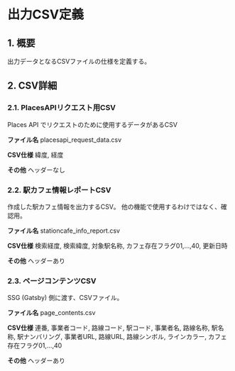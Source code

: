 # 出力CSV定義

## 1. 概要
出力データとなるCSVファイルの仕様を定義する。

## 2. CSV詳細
### 2.1. PlacesAPIリクエスト用CSV
Places API でリクエストのために使用するデータがあるCSV

**ファイル名**
placesapi_request_data.csv

**CSV仕様**
緯度, 経度

**その他**
ヘッダーなし


### 2.2. 駅カフェ情報レポートCSV
作成した駅カフェ情報を出力するCSV。
他の機能で使用するわけではなく、確認用。

**ファイル名**
stationcafe_info_report.csv

**CSV仕様**
検索経度, 検索緯度, 対象駅名称, カフェ存在フラグ01,…,40, 更新日時

**その他**
ヘッダーあり


### 2.3. ページコンテンツCSV
SSG (Gatsby) 側に渡す、CSVファイル。

**ファイル名**
page_contents.csv

**CSV仕様**
連番, 事業者コード, 路線コード, 駅コード,
事業者名, 路線名称, 駅名称, 駅ナンバリング,
事業者URL, 路線URL, 路線シンボル, ラインカラー,
カフェ存在フラグ01,…,40

**その他**
ヘッダーあり

